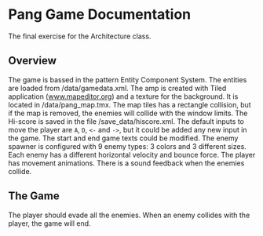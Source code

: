 # Pang Game Documentation

The final exercise for the Architecture class.

## Overview

The game is bassed in the pattern Entity Component System.
The entities are loaded from /data/gamedata.xml.
The amp is created with Tiled application (www.mapeditor.org) and a texture for the background. It is located in /data/pang_map.tmx. The map tiles has a rectangle collision, but if the map is removed, the enemies will collide with the window limits.
The Hi-score is saved in the file /save_data/hiscore.xml.
The default inputs to move the player are `A`, `D`, `<-` and `->`, but it could be added any new input in the game.
The start and end game texts could be modified.
The enemy spawner is configured with 9 enemy types: 3 colors and 3 different sizes. Each enemy has a different horizontal velocity and bounce force.
The player has movement animations.
There is a sound feedback when the enemies collide.

## The Game

The player should evade all the enemies. When an enemy collides with the player, the game will end.